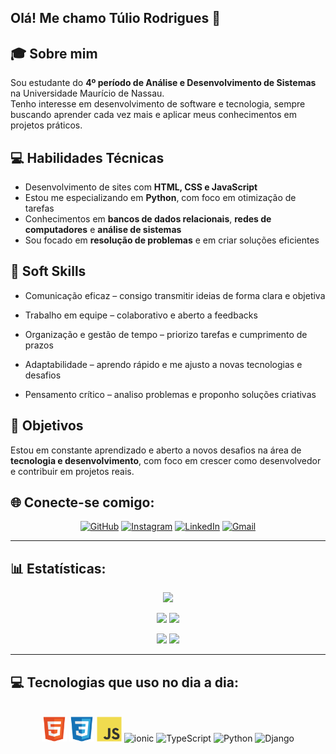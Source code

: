 ## Olá! Me chamo Túlio Rodrigues 👋

## 🎓 Sobre mim  
Sou estudante do **4º período de Análise e Desenvolvimento de Sistemas** na Universidade Maurício de Nassau.  
Tenho interesse em desenvolvimento de software e tecnologia, sempre buscando aprender cada vez mais e aplicar meus conhecimentos em projetos práticos.  

## 💻 Habilidades  Técnicas 
- Desenvolvimento de sites com **HTML, CSS e JavaScript**  
- Estou me especializando em **Python**, com foco em otimização de tarefas  
- Conhecimentos em **bancos de dados relacionais**, **redes de computadores** e **análise de sistemas**  
- Sou focado em **resolução de problemas** e em criar soluções eficientes

## 🌱 Soft Skills

- Comunicação eficaz – consigo transmitir ideias de forma clara e objetiva

- Trabalho em equipe – colaborativo e aberto a feedbacks

- Organização e gestão de tempo – priorizo tarefas e cumprimento de prazos

- Adaptabilidade – aprendo rápido e me ajusto a novas tecnologias e desafios

- Pensamento crítico – analiso problemas e proponho soluções criativas  

## 🚀 Objetivos  
Estou em constante aprendizado e aberto a novos desafios na área de **tecnologia e desenvolvimento**, com foco em crescer como desenvolvedor e contribuir em projetos reais.




## 🌐 Conecte-se comigo:
<div align="center">
  
[![GitHub](https://img.shields.io/badge/GitHub-100000?style=for-the-badge&logo=github&logoColor=white)](https://github.com/TulioRodrigues-web)
[![Instagram](https://img.shields.io/badge/Instagram-E4405F?style=for-the-badge&logo=instagram&logoColor=white)](https://www.instagram.com/tulior.s/)
[![LinkedIn](https://img.shields.io/badge/LinkedIn-0A66C2?style=for-the-badge&logo=linkedin&logoColor=white)](https://www.linkedin.com/in/t%C3%BAlio-rodrigues-9508882bb/)
[![Gmail](https://img.shields.io/badge/Gmail-D14836?style=for-the-badge&logo=gmail&logoColor=white)](mailto:tuliorodrigues609@gmail.com)



</div>

---

## 📊 Estatísticas:
<div align="center">

[![](https://github-profile-summary-cards.vercel.app/api/cards/profile-details?username=TulioRodrigues-web&theme=radical)](https://github.com/TulioRodrigues-web)  

[![](https://github-profile-summary-cards.vercel.app/api/cards/repos-per-language?username=TulioRodrigues-web&theme=radical)](https://github.com/TulioRodrigues-web)
[![](https://github-profile-summary-cards.vercel.app/api/cards/most-commit-language?username=TulioRodrigues-web&theme=radical)](https://github.com/TulioRodrigues-web)  

[![](https://github-profile-summary-cards.vercel.app/api/cards/stats?username=TulioRodrigues-web&theme=radical)](https://github.com/TulioRodrigues-web)
[![](https://github-profile-summary-cards.vercel.app/api/cards/productive-time?username=TulioRodrigues-web&theme=radical&utcOffset=3)](https://github.com/TulioRodrigues-web)

</div>


---

## 💻 Tecnologias que uso no dia a dia:
<div align="center"><br>

<img alt="HTML5" height="40" width="40" src="https://raw.githubusercontent.com/devicons/devicon/master/icons/html5/html5-original.svg">


<img alt="CSS3" height="40" width="40" src="https://raw.githubusercontent.com/devicons/devicon/master/icons/css3/css3-original.svg">


<img alt="JavaScript" height="40" width="40" src="https://raw.githubusercontent.com/devicons/devicon/master/icons/javascript/javascript-original.svg">


<img alt="ionic" height="40" width="40" src="https://cdn.jsdelivr.net/gh/devicons/devicon@latest/icons/ionic/ionic-original.svg" />


<img alt="TypeScript" height="40" width="40" src="https://cdn.jsdelivr.net/gh/devicons/devicon@latest/icons/typescript/typescript-original.svg" />


<img alt="Python"  height="40" width="40" src="https://cdn.jsdelivr.net/gh/devicons/devicon@latest/icons/python/python-original.svg" />


<img alt="Django" height="40" width="40" src="https://cdn.jsdelivr.net/gh/devicons/devicon@latest/icons/django/django-plain.svg" />
          
          
          
          

</div>


  




